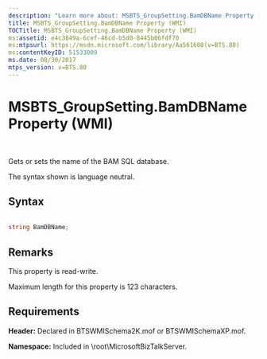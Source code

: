 ```yaml
---
description: "Learn more about: MSBTS_GroupSetting.BamDBName Property (WMI)"
title: MSBTS_GroupSetting.BamDBName Property (WMI)
TOCTitle: MSBTS_GroupSetting.BamDBName Property (WMI)
ms:assetid: e4c3849a-6cef-46cd-b5d0-8445b06fdf70
ms:mtpsurl: https://msdn.microsoft.com/library/Aa561608(v=BTS.80)
ms:contentKeyID: 51533009
ms.date: 08/30/2017
mtps_version: v=BTS.80
---
```


# MSBTS\_GroupSetting.BamDBName Property (WMI)

 

Gets or sets the name of the BAM SQL database.

The syntax shown is language neutral.

## Syntax

```C#
  
string BamDBName;  
```

## Remarks

This property is read-write.

Maximum length for this property is 123 characters.

## Requirements

**Header:** Declared in BTSWMISchema2K.mof or BTSWMISchemaXP.mof.

**Namespace:** Included in \\root\\MicrosoftBizTalkServer.

